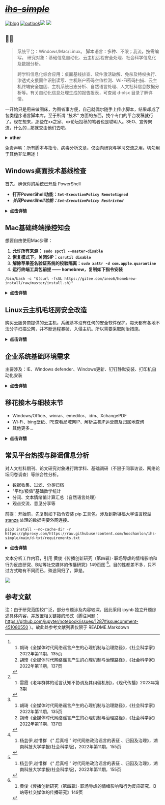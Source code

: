 # ***<s>[ihs-simple](https://github.com/hoochanlon/ihs-simple/blob/main/THINGS.md#picgo)</s>***

[![blog](https://img.shields.io/badge/%F0%9F%94%97blog-hoochanlon-lightgrey.svg?longCache=true&style=flat-square)](https://hoochanlon.github.io/) [![outlook](https://img.shields.io/badge/%F0%9F%93%A7hotmail-@邮箱联系-blue.svg?longCache=true&style=flat-square)](mailto:hoochanlon@outlook.com)[![](https://img.shields.io/github/followers/hoochanlon?color=green&style=social)](https://github.com/hoochanlon) [![](https://img.shields.io/github/stars/hoochanlon?color=green&style=social)](https://github.com/hoochanlon)

## 🧙‍♂️


> 系统平台：Windows/Mac/Linux。 脚本语言：多种、不限；我流，按需编写。 研究对象：基础信息自动化、云主机远程安全处理、社会科学信息化及数据分析。
>
> 跨学科信息化综合应用：桌面基线排查、软件激活破解、免杀及特权执行、渗透式支援固件识别读写、主机账户密码空值检测、Wi-Fi密码扫描、云主机终端安全加固、主机系统日志分析、自然语言处理、人文社科信息数据分析等。有关自动化信息处理生成的报告报表，可查阅 d-xlsx 目录了解详情。


一开始只是用来做图床，为图省事方便，自己就偶尔随手上传小脚本，结果却成了各类程序语言脚本库。至于所谓 “技术” 方面的东西，找个专门的平台发稿就行了。现在想来，那些在xx之家、xx论坛投稿的笔者也是聪明人。SEO、宣传聚流，什么的...那就交由他们去吧。

<details>
<summary><B> other </B></summary>

Linux迁移 Windows command 工具：

* [cygwin](http://www.cygwin.com) 类子系统
* [gnuwin32](http://gnuwin32.sourceforge.net)、[minGW](http://www.mingw.org)  保持原生环境，尽可能提供类似的方案

python环境问题

* pyenv+pipx+poetry
  * pyenv灵活地安装与切换python版本，搭配poetry可快速生成相应版本环境。
  * pipx升级依赖工具包方便，不用担心全局兼容问题。
  * 编译的程序通常会依赖各种包，这个要看开发者给出相应提示安装哪些包了。
* miniconda、anaconda这类python发行版，依赖库齐全。

</details>

免责声明：所有脚本与指令、病毒分析文章，仅面向研究与学习交流之用，切勿用于其他非法用途！

## Windows桌面技术基线检查 

首先，确保你的系统已开启 PowerShell

* **打开PowerShell功能：`Set-ExecutionPolicy RemoteSigned`**
* ***关闭PowerShell功能：`Set-ExecutionPolicy Restricted`***

<details>
<summary><B> 点击详情 </B></summary>
 

 一键使用，本地下载使用转GB2312编码 [图文版](https://www.52pojie.cn/thread-1795749-1-1.html)
 
```
 irm https://ghproxy.com/https://raw.githubusercontent.com/hoochanlon/ihs-simple/main/d-pwsh/frontline_helpdesk.ps1|iex
```
 
功能概览：
 
1. 检查IP与网络设备连接近况
2. 检查打印机、打印池、扫描仪状态
3. 检查硬盘、CPU、内存、显卡等基础驱动信息
4. 检查设备安全性、近期升级补丁、定时任务项、证书策略、系统核心文件控制访问状况
5. 检查主机主动共享协议相关信息
6. 检查电脑休眠、重启频次、异常关机、程序崩溃等信息
7. 执行1～6选项的所有功能
8. 生成"设备驱动检查"、"五天内预警事件"、"登录登出活动记录"、"月度已存威胁概况"分析报表
9. 查看指导建议与开发说明 

BTW
 
Linux基线检查（PR）见：[al0ne/LinuxCheck](https://github.com/al0ne/LinuxCheck)。对于Mac来说，这些安全服务的维护成本，不适用于中小企业。
 
* [Apple - Mac系统部署](https://www.apple.com.cn/business/docs/site/Mac_Deployment_Overview.pdf)
* [vmware - 企业采购苹果设备的正确姿势-abm](https://blogs.vmware.com/china/2019/10/08/企业采购苹果设备的正确姿势-abm/)

大环境下，这篇文章 [CSDN - 企业管理Mac电脑的三种方式](https://blog.csdn.net/smartbenson/article/details/50636012)提及的管理办法，都算得上是防控得当，可对比Windows来说，却挺不够看的。

</details>

## Mac基础终端操控知会

想要自由使用Mac步骤：

1. **允许所有来源： `sudo spctl --master-disable`**
2. **恢复模式下，关闭SIP：`csrutil disable`**
3. **解除苹果签名验证系统的校验隔离：`sudo xattr -d com.apple.quarantine`**
4. **运行终端工具包前提 —— homebrew，复制如下指令安装**

```
/bin/bash -c "$(curl -fsSL https://gitee.com/ineo6/homebrew-install/raw/master/install.sh)"
```

<details>
<summary><B> 点击详情 </B></summary>

重置macOS ~/.zshrc （仅环境变量配置失误，造成不可逆后果使用）

```
export PATH=/usr/bin:/usr/sbin:/bin:/sbin:/usr/X11R6/bin; sudo rm -rf ~/.zshrc
```

Mac查看当前Wi-Fi密码 [图文版](https://www.52pojie.cn/thread-1766927-1-1.html)

```
sudo bash -c "$(curl -fsSL https://ghproxy.com/https://raw.githubusercontent.com/hoochanlon/ihs-simple/main/d-shell/mac_show_wifi.sh)"
```

Mac 一键支持NTFS [图文版](https://github.com/hoochanlon/Free-NTFS-For-Mac)

```
sudo -u $USER python3 -c "$(curl -fsSL https://ghproxy.com/https://raw.githubusercontent.com/hoochanlon/ihs-simple/main/d-python/mac_ntfs_ninja.py)"
```

Mac 激活各类相关软件 [图文版](https://github.com/QiuChenly/MyMacsAppCrack/tree/main/Shells)（DMCA）

```
sudo bash -c "$(curl -fsSL https://ghproxy.com/https://raw.githubusercontent.com/QiuChenly/MyMacsAppCrack/main/Shells/simple_crack.sh)"
```

macOS MS-AutoUpdate 一键带走

```
sudo /usr/bin/osascript -e "$(curl -fsSL https://ghproxy.com/https://raw.githubusercontent.com/hoochanlon/ihs-simple/main/d-apple/no_ms_autoupdate.scpt)"
```

 一键RAR密码爆破 [图文版](https://www.52pojie.cn/thread-1775990-1-1.html)
 
 ```
 bash -c "$(curl -fsSL https://ghproxy.com/https://raw.githubusercontent.com/hoochanlon/ihs-simple/main/d-shell/7z_rar_sensei.sh)"
 ```

自动化下载 Office Mac2021 激活工具

```
sudo /usr/bin/osascript -e "$(curl -fsSL https://ghproxy.com/https://raw.githubusercontent.com/hoochanlon/ihs-simple/main/d-apple/office2021.scpt)"
```

一键定时切换壁纸，一面工作，一面生活
 
 ```
  bash -c "$(curl -fsSL https://ghproxy.com/https://raw.githubusercontent.com/hoochanlon/ihs-simple/main/d-shell/mac_corn_diy_wallpaper.sh)"
 ```
 
最后，转朋友的：[自在拉基 - Mac打印机一键安装](https://www.cnblogs.com/98record/p/mac-da-yin-ji-yi-jian-an-zhuang.html)。（没需求，所以没写；原理都差不多，确实挺厉害的。）
 
</details>


## Linux云主机毛坯房安全改造

购买云服务商提供的云主机，系统基本没有任何的安全软件保护。每天都有各地不法分子扫描公网，并不断远程暴破、入侵主机。所以需要采取防治措施。

<details>
<summary><B> 点击详情 </B></summary>

### 一键搞定SSH登录、用户密码策略配置、Ban IP配置 [图文版](https://www.52pojie.cn/thread-1749877-1-1.html)

* SSH登录: 免密的密钥模式、心跳长时间连接，客户端不掉线 
* 密码策略: 不限特殊字符、大小写，并支持4～5位长度下限
* Ban IP: 除自己IP外，30秒内短时间三次输错密码，永久封禁IP。

```
sudo bash -c  "$(curl -fL https://ghproxy.com/https://raw.githubusercontent.com/hoochanlon/ihs-simple/main/d-shell/lite_ssh_n_ban.sh)"
```

SSH单项配置：一键调用SSH快速配置 SSH密钥登录策略、用户简单密码配置规则。（单项部分是开启限定自己IP访问的，即 AllowUsers）

```
sudo bash -c  "$(curl -fL https://ghproxy.com/https://raw.githubusercontent.com/hoochanlon/ihs-simple/main/d-shell/simple_ssh.sh)"
```

fail2ban单项配置：一键fail2ban从下载到安装及生成配置与启动服务。(再次允许单项部分可以刷新自己公网IP配置)

```
sudo bash -c  "$(curl -fL https://ghproxy.com/https://raw.githubusercontent.com/hoochanlon/ihs-simple/main/d-shell/simple_ban.sh)"
```

### 一键搞定Linux自定义创建具有管理员权限的用户 [图文版](https://www.52pojie.cn/thread-1749877-1-1.html)

* 自定义用户名
* su、sudo及wheel组成员免密
* sshd_config锁root远程登录，提高安全性

```
sudo bash -c  "$(curl -fL https://ghproxy.com/https://raw.githubusercontent.com/hoochanlon/ihs-simple/main/d-shell/diy_add_wheel.sh)"
```

### 一键搞定FTP [图文版](https://www.52pojie.cn/thread-1753070-1-1.html)

* 共享目录： /var/ftp/share 
* 限制越权出逃共享访问，可读写。
* 安全，私有化，限定自己的公网IP访问。

不输密码版，用户名:ftpuser 密码：P@ssw0rd

```
sudo bash -c  "$(curl -fL https://ghproxy.com/https://raw.githubusercontent.com/hoochanlon/ihs-simple/main/d-shell/simple_vsftpd.sh)"
```

自定义用户版

```
sudo bash -c  "$(curl -fL https://ghproxy.com/https://raw.githubusercontent.com/hoochanlon/ihs-simple/main/d-shell/lite_vsftpd.sh)"
```

</details>

## 企业系统基础环境需求

主要涉及：IE、Windows defender、Windows更新、钉钉静默安装、打印机自动化安装

<details>
<summary><B> 点击详情 </B></summary>
 
IE防Edge劫持 [图文版](https://www.52pojie.cn/thread-1774349-1-1.html) 

```
curl -L  https://ghproxy.com/https://github.com/hoochanlon/ihs-simple/raw/main/d-bat/keep_ie.bat|cmd
```
 
* 注【1】：[域控环境IE模版 图文](https://www.52pojie.cn/thread-1765347-1-1.html) 
* 注【2】：代码地址：https://github.com/hoochanlon/ihs-simple/blob/main/d-bat/saigonoie.bat

一键永久关闭Windows更新设置 [图文版](https://www.52pojie.cn/thread-1791338-1-1.html)

```
curl -L  https://ghproxy.com/https://github.com/hoochanlon/ihs-simple/raw/main/d-bat/stop_update.bat|cmd
```

一键恢复被关闭的Windows更新设置

```
curl -L  https://ghproxy.com/https://github.com/hoochanlon/ihs-simple/raw/main/d-bat/re_update.bat|cmd
```

一键开启或关闭Windows defender实时保护

```
curl -OfsSL https://ghproxy.com/https://raw.githubusercontent.com/hoochanlon/ihs-simple/main/d-bat/choice_wdrt.bat&&call choice_wdrt.bat
```

一键调用设置程序是否以管理员权限运行

```
curl -OfsSL https://ghproxy.com/https://raw.githubusercontent.com/hoochanlon/ihs-simple/main/d-bat/nano_runas.bat&&call nano_runas.bat
```

去掉win10/win11热搜条目（需注销或重启） [admx.help 上见](https://admx.help/?Category=Windows_8.1_2012R2&Policy=Microsoft.Policies.WindowsExplorer::DisableSearchBoxSuggestions&Language=zh-cn)

```
reg add "HKEY_CURRENT_USER\SOFTWARE\Policies\Microsoft\Windows\explorer" /v DisableSearchBoxSuggestions /t reg_dword /d 1 /f
```

钉钉静默安装源码： [fuck_dingding.bat](./d-bat/fuck_dingding.bat)；打印机安装详情见：[打印机自动化安装研究.ipynb](./d-ipynb/打印机自动化安装研究.ipynb)

</details>

## 移花接木与细枝末节


* Windows/Office、winrar、emeditor、idm、XchangePDF
* Wi-Fi、bing壁纸、PE查看局域网IP、解析主机IP运营商及归属地查询
* 其他更多...

<details>
<summary><B> 点击详情 </B></summary>
 
### 移花接木
 
CMD一键调用windows版本切换与Windows/Office激活 [图文版](https://www.52pojie.cn/thread-1743122-1-1.html)

```
curl -O https://ghproxy.com/https://raw.githubusercontent.com/TerryHuangHD/Windows10-VersionSwitcher/master/Switch.bat&&TIMEOUT /T 1&&start Switch.bat&&powershell -command "irm https://massgrave.dev/get|iex"
```

CMD一键安装winrar注册激活

```
powershell -command Invoke-WebRequest -Uri "https://ghproxy.com/https://raw.githubusercontent.com/hoochanlon/ihs-simple/main/d-bat/winrar_down_reg.bat" -OutFile "C:/Users/${env:UserName}/Downloads/winrar_down_reg.bat"&&TIMEOUT /T 1&&start /b C:\Users\%username%\Downloads\winrar_down_reg.bat
```

Powershell一键生成Emeditor序列号

```
irm https://ghproxy.com/https://raw.githubusercontent.com/hoochanlon/ihs-simple/main/d-pwsh/emeditor_random_keygen.ps1|iex
```

Powershell一键IDM激活（[自己写的方案已失效，国内版权原因不做更新](https://github.com/hoochanlon/ihs-simple/blob/main/d-pwsh/fail_idm.ps1)）

```
iwr -useb https://ghproxy.com/https://raw.githubusercontent.com/lstprjct/IDM-Activation-Script/main/IAS.ps1 | iex
```

Powershell从XchangePDF Editor下载安装到生成许可证 

```
curl https://ghproxy.com/https://raw.githubusercontent.com/hoochanlon/ihs-simple/main/d-pwsh/xchange_v8_active.ps1 -Outfile xchange_v8_active.ps1 | powershell -c xchange_v8_active.ps1
```
 
win7 打开图片报错“内存不足” [图文版](https://www.52pojie.cn/thread-1768841-1-1.html)

```
powershell -c "irm  https://ghproxy.com/https://github.com/hoochanlon/ihs-simple/raw/main/d-bat/exifhelper.bat -Outfile exifhelper.bat" && exifhelper.bat
```
 
### 细枝末节
 
一键爬取bing壁纸 [图文版](https://www.52pojie.cn/thread-1781868-1-1.html)

```
python3 -c "$(curl -fsSL https://ghproxy.com/https://raw.githubusercontent.com/hoochanlon/ihs-simple/main/d-python/get_bing_wallpapers.py)"
```
 
CMD获取本机公网详情
 
```
powershell -c irm "https://freeipapi.com/api/json/$(irm http://api.ipify.org)"
```

Shell获取本机公网详情（需安装 `brew install jq`）
 
```
 curl -s https://freeipapi.com/api/json/$(curl -s https://api.ipify.org) | jq .
```

一键安装打印机原理代码 [图文版](https://www.52pojie.cn/thread-1776328-1-1.html)。
 
```
 https://github.com/hoochanlon/ihs-simple/blob/main/d-bat/install_public_network_hp_printer_driver.bat
```
 
powershell active，以及微PE显示IP脚本 

```
explorer https://github.com/hoochanlon/ihs-simple/blob/main/d-bat/weipe_showip.bat
```

一键安装Java [图文版](https://www.52pojie.cn/thread-1767872-1-1.html)

```
curl -O https://ghproxy.com/https://raw.githubusercontent.com/hoochanlon/ihs-simple/main/d-bat/install_jdk.bat&&call install_jdk.bat
```

win11一键显示当前WiFi与密码并生成二维码分享 [图文版](https://www.52pojie.cn/thread-1772481-1-1.html)

```
curl -O https://ghproxy.com/https://raw.githubusercontent.com/hoochanlon/ihs-simple/main/d-bat/show_wifi.bat&&call show_wifi.bat
```

一键显示所有WiFi

 ```
curl -OfsSL https://ghproxy.com/https://raw.githubusercontent.com/hoochanlon/ihs-simple/main/d-bat/oh_my_wifi.bat&&call oh_my_wifi.bat
 ```
 
 一键RAR密码爆破 [图文版](https://www.52pojie.cn/thread-1775357-1-1.html)
 
 ```
 curl -Os https://ghproxy.com/https://raw.githubusercontent.com/hoochanlon/ihs-simple/main/d-bat/seven_z_sensei.bat&&call seven_z_sensei.bat
 ```
 
</details>


## 常见平台热搜与辟谣信息分析

对人文社科期刊、论文研究对象进行跨学科、基础调研（不限于同事访谈、网络论坛问卷调查）等综合性分析。

* 数据收集、过滤、分类归档
* "平均/极值"基础数学统计
* 分词、文本情绪值计算汇总（自然语言处理）
* 观点交流、意见分享等

前提：开始前，先复制如下指令安装 pip 工具包。涉及到斯坦福大学语言模型 [stanza](https://stanfordnlp.github.io/stanza) 处理的数据需要外网连接。

```
pip3 install --no-cache-dir -r https://ghproxy.com/https://raw.githubusercontent.com/hoochanlon/ihs-simple/main/d-txt/requirements.txt
```


<details>
<summary><B> 点击详情 </B></summary>
 
### 新闻资讯收集（序·小试牛刀）

一键获取中国新闻网资讯 [图文版](https://www.52pojie.cn/thread-1780608-1-1.html)

```
python3 -c "$(curl -fsSL https://ghproxy.com/https://raw.githubusercontent.com/hoochanlon/ihs-simple/main/d-python/get_chinanews.py)"
```
 
一键生成全球信息报表 [图文版](https://www.52pojie.cn/thread-1779165-1-1.html)

```
python3 -c "$(curl -fsSL https://ghproxy.com/https://raw.githubusercontent.com/hoochanlon/ihs-simple/main/d-python/get_worldometers.py)"
```

### 头条、抖音、微博热搜采集分析
 
一键获取今日头条、抖音、微博热搜。[图文版](https://www.52pojie.cn/thread-1785460-1-1.html) （NLP：[Stanza](https://stanfordnlp.github.io/stanza/data_objects.html)）

```
python3 -c "$(curl -fsSL https://ghproxy.com/https://raw.githubusercontent.com/hoochanlon/ihs-simple/main/d-python/get_resou_today_s.py)"
```

* 自动化分类；整体匹配率：84%~96% 区间左右。
* 词频统计；三者共存的热搜，说明为持久公共热度，信息密度较高。
* 文本情感平均值、每条标题的情感数值；主：人为置顶热搜的文本情绪强烈程度。
* 词性分析；标记可能存有引导与被植入意识成分用词，只要定语、状语叠得多，总能是宣传正态形势。

微博在自动化分类中，噪音三者最大，信息价值低，话题含水量大，失真度偏高；各家平台的热搜标题也存有未标识谣言成分，最好用[国家辟谣平台查询](https://www.piyao.org.cn/pysjk/frontsql.htm)鉴别其真伪；虽然娱乐属性极重，但微博其本身具有一对多公共属性的社交模式，当某个社会事件被挂上热搜，它可在短时间内迅速传播信息，引发公众的关注和讨论。

推荐论文：

* 毛贺祺《大数据背景下微博热搜的新闻阅读服务功能》吉林大学新闻学专业硕士学位论文，2017.3<br>
* 喻国明《大数据分析下的中国社会舆情 总体态势与结构性特征》中国人民大学学报，2013年第５期<br>
* 王小新《当前我国受众网络新闻的阅读倾向——以百度热搜词为例》《今传媒》，2013年第9期<br>
* 许诺《基于百度热搜新闻词的社会风险事件5W提取研究》《系统工程理论与实践》，2022年第40卷第2期<br>


### 自动化收集辟谣条目及语言分析（NLP：[ThuLAC](https://github.com/thunlp/THULAC-Python)）

功能大体与上例相当，对词频的较高词语进行语法分析。

```
python3 -c "$(curl -fsSL https://ghproxy.com/https://raw.githubusercontent.com/hoochanlon/ihs-simple/main/d-python/get_rumor_analysis.py)"
```
 
urllib3：https://github.com/urllib3/urllib3/issues/3020#issuecomment-1557412175

对谣言的定义：阿尔波特(Gordom W.Allport)和波兹曼(Leo Postman)最早为谣言下了定义,即谣言是一个与当时事件相关联的命题,是为了使人相信,一般以口传媒介的方式在人们之间流传,但是却缺乏具体的资料以证实其确切性。[^《全媒体时代网络谣言产生的心理机制与治理路径》]

谣言概念界定：究其本质而言,谣言普遍具有的属性,一是广泛传播，二是不确定性,基于此，本文将谣言界定为被广泛传播的、含有极大的不确定性的信息。“不确定性”主要是指对信息真实与否的不确定性。[^《老年群体的谣言认知不协调及其纠偏机制》]

目前,在突发事件中的各类谣言中,有明确目标性和破坏性的攻击型谣言和以实现政治、经济等利益为目标的宣传型或牟利型谣言出现的频率较低。多数谣言是出于恐惧心理和基于错误的认识判断而形成的。[^《全媒体时代网络谣言产生的心理机制与治理路径》] 从这次的谣言收集分析已证明，最大的两个类别是，社会话题与健康饮食，两者分别占比48%、43%。
 
但“后真相”时代多元文化的糅合共存和碎片化的解读方式加剧了民众的价值分歧,侵蚀了信任防线。一方面，复杂的利益诉求、多元的社会思潮与多样的传播方式交织叠加，催生出“后真相”时代多元的网络文化，加大了主流与非主流文化之间的碰撞和摩擦。虽然非主流文化是主流文化的有益补充，但诸如佛系文化、网红文化、躺平文化等难免有背离主流文化的消极因素，尤其是污丑文化、拜金文化等更是尽显畸形审美和金钱至上的错误思想，若不加警惕和批判，极易误导一些认知不足、阅历不够的受众，诱发政治偏见,不断冲击和侵蚀业已形成的政治信任。另一方面，“后真相”时代人们面对海量信息，惯以碎片化的方式拼凑事实、解读真相。一旦关涉社会分化、利益分配、政治腐败和政策失误等复杂的政治谣言鉴别，人们极易陷入碎片化信息的不断解读和重组,制造出多种“真相”,并借此持续发酵,非但无益于阻断网络政治谣言的传播，反而会频繁质疑已有政治共识,造成政治信任的流失，为谣言惑众创设了可能。[^后真相时代网络政治谣言的表征归因及治理]

就参考[^后真相时代网络政治谣言的表征归因及治理] 来说，个人生活无非涉及钱的吃穿住行，社会分化也是正常现象，“个人-集体”、“集体-个人”的差异、非一致性，这话更多“是以国家建设为中心”为首纲。下面这两条信息很值得参考研究：

* [知乎 - 如何看待央视新视频【靠力气赚钱心里才踏实，是无数平凡人的生活信仰】?](https://www.zhihu.com/question/587740721/answer/2952171143)
* [bilibili - 说我摸，说我摆，谁在意劳动者的无奈？](https://www.bilibili.com/video/BV1ss4y1M72E)
 
</details>

文本分析工作内容，引用 黄俊《传播创新研究（第四辑）· 职场辱虐的情绪影响和行为反应研究、B站等社交媒体的传播研究》149页图 [^职场辱虐的情绪影响和行为反应研究]。目的性都差不多，只不过方式略有不同而已，殊途同归了，算是。

![](https://cdn.jsdelivr.net/gh/hoochanlon/ihs-simple/AQUICK/catch2023-06-17%2019.25.52.png)

 
[^《全媒体时代网络谣言产生的心理机制与治理路径》]:
    1. 胡琦《全媒体时代网络谣言产生的心理机制与治理路径》，《社会科学家》2022年第11期，135页
    2. 胡琦《全媒体时代网络谣言产生的心理机制与治理路径》，《社会科学家》2022年第11期，137页

[^《老年群体的谣言认知不协调及其纠偏机制》]: 
    1. 雷霞《老年群体的谣言认知不协调及其纠偏机制》，《现代传播》2023年第3期

[^后真相时代网络政治谣言的表征归因及治理]: 
    1. 杨芸伊,赵惜群 《“ 后真相 ” 时代网络政治谣言的表征 、归因及治理》，湖南科技大学学报(社会科学版)，2022年第11期，155页

[^职场辱虐的情绪影响和行为反应研究]:
    1. 黄俊《传播创新研究（第四辑）· 职场辱虐的情绪影响和行为反应研究、B站等社交媒体的传播研究》149页

## 参考文献

注：由于研究范围较广泛，部分专题涉及内容较深，因此采用 ipynb 独立开题综述具体内容，并放置相关链接的形式（脚注问题：https://github.com/jupyter/notebook/issues/1287#issuecomment-451080550 ）。故此处参考文献列表仅限于 README.Markdown

<!--
[![telegram](https://img.shields.io/badge/telegram-:me-blue.svg?longCache=true&style=flat-square)](https://t.me/test) 

![ ](https://raw.githubusercontent.com/hoochanlon/hoochanlon/master/assets/github-contribution-grid-snake.svg)

[网络辟谣标签工作专区](https://www.piyao.org.cn/bq/index.htm)、[谣言曝光台](https://www.piyao.org.cn/yybgt/index.htm)
-->



